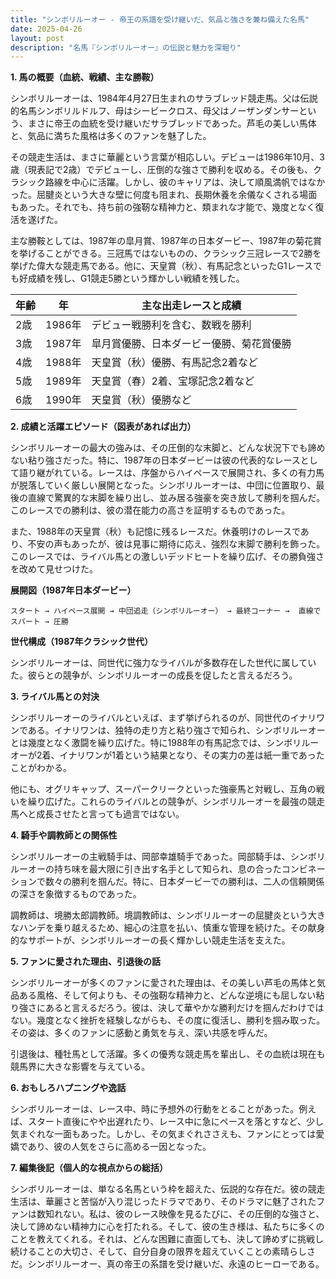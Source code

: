 ```yaml
---
title: "シンボリルーオー - 帝王の系譜を受け継いだ、気品と強さを兼ね備えた名馬"
date: 2025-04-26
layout: post
description: "名馬『シンボリルーオー』の伝説と魅力を深堀り"
---
```


**1. 馬の概要（血統、戦績、主な勝鞍）**

シンボリルーオーは、1984年4月27日生まれのサラブレッド競走馬。父は伝説的名馬シンボリルドルフ、母はシービークロス、母父はノーザンダンサーという、まさに帝王の血統を受け継いだサラブレッドであった。芦毛の美しい馬体と、気品に満ちた風格は多くのファンを魅了した。

その競走生活は、まさに華麗という言葉が相応しい。デビューは1986年10月、3歳（現表記で2歳）でデビューし、圧倒的な強さで勝利を収める。その後も、クラシック路線を中心に活躍。しかし、彼のキャリアは、決して順風満帆ではなかった。屈腱炎という大きな壁に何度も阻まれ、長期休養を余儀なくされる場面もあった。それでも、持ち前の強靭な精神力と、類まれな才能で、幾度となく復活を遂げた。

主な勝鞍としては、1987年の皐月賞、1987年の日本ダービー、1987年の菊花賞を挙げることができる。三冠馬ではないものの、クラシック三冠レースで2勝を挙げた偉大な競走馬である。他に、天皇賞（秋）、有馬記念といったG1レースでも好成績を残し、G1競走5勝という輝かしい戦績を残した。

| 年齢 | 年 | 主な出走レースと成績 |
|---|---|---|
| 2歳 | 1986年 |  デビュー戦勝利を含む、数戦を勝利 |
| 3歳 | 1987年 | 皐月賞優勝、日本ダービー優勝、菊花賞優勝 |
| 4歳 | 1988年 | 天皇賞（秋）優勝、有馬記念2着など |
| 5歳 | 1989年 | 天皇賞（春）2着、宝塚記念2着など |
| 6歳 | 1990年 |  天皇賞（秋）優勝など |


**2. 成績と活躍エピソード（図表があれば出力）**

シンボリルーオーの最大の強みは、その圧倒的な末脚と、どんな状況下でも諦めない粘り強さだった。特に、1987年の日本ダービーは彼の代表的なレースとして語り継がれている。レースは、序盤からハイペースで展開され、多くの有力馬が脱落していく厳しい展開となった。シンボリルーオーは、中団に位置取り、最後の直線で驚異的な末脚を繰り出し、並み居る強豪を突き放して勝利を掴んだ。このレースでの勝利は、彼の潜在能力の高さを証明するものであった。

また、1988年の天皇賞（秋）も記憶に残るレースだ。休養明けのレースであり、不安の声もあったが、彼は見事に期待に応え、強烈な末脚で勝利を飾った。このレースでは、ライバル馬との激しいデッドヒートを繰り広げ、その勝負強さを改めて見せつけた。

**展開図（1987年日本ダービー）**

```
スタート → ハイペース展開 → 中団追走（シンボリルーオー） → 最終コーナー →  直線でスパート → 圧勝
```

**世代構成（1987年クラシック世代）**

シンボリルーオーは、同世代に強力なライバルが多数存在した世代に属していた。彼らとの競争が、シンボリルーオーの成長を促したと言えるだろう。


**3. ライバル馬との対決**

シンボリルーオーのライバルといえば、まず挙げられるのが、同世代のイナリワンである。イナリワンは、独特の走り方と粘り強さで知られ、シンボリルーオーとは幾度となく激闘を繰り広げた。特に1988年の有馬記念では、シンボリルーオーが2着、イナリワンが1着という結果となり、その実力の差は紙一重であったことがわかる。

他にも、オグリキャップ、スーパークリークといった強豪馬と対戦し、互角の戦いを繰り広げた。これらのライバルとの競争が、シンボリルーオーを最強の競走馬へと成長させたと言っても過言ではない。


**4. 騎手や調教師との関係性**

シンボリルーオーの主戦騎手は、岡部幸雄騎手であった。岡部騎手は、シンボリルーオーの持ち味を最大限に引き出す名手として知られ、息の合ったコンビネーションで数々の勝利を掴んだ。特に、日本ダービーでの勝利は、二人の信頼関係の深さを象徴するものであった。

調教師は、境勝太郎調教師。境調教師は、シンボリルーオーの屈腱炎という大きなハンデを乗り越えるため、細心の注意を払い、慎重な管理を続けた。その献身的なサポートが、シンボリルーオーの長く輝かしい競走生活を支えた。


**5. ファンに愛された理由、引退後の話**

シンボリルーオーが多くのファンに愛された理由は、その美しい芦毛の馬体と気品ある風格、そして何よりも、その強靭な精神力と、どんな逆境にも屈しない粘り強さにあると言えるだろう。彼は、決して華やかな勝利だけを掴んだわけではない。幾度となく挫折を経験しながらも、その度に復活し、勝利を掴み取った。その姿は、多くのファンに感動と勇気を与え、深い共感を呼んだ。

引退後は、種牡馬として活躍。多くの優秀な競走馬を輩出し、その血統は現在も競馬界に大きな影響を与えている。


**6. おもしろハプニングや逸話**

シンボリルーオーは、レース中、時に予想外の行動をとることがあった。例えば、スタート直後にやや出遅れたり、レース中に急にペースを落とすなど、少し気まぐれな一面もあった。しかし、その気まぐれささえも、ファンにとっては愛嬌であり、彼の人気をさらに高める一因となった。


**7. 編集後記（個人的な視点からの総括）**

シンボリルーオーは、単なる名馬という枠を超えた、伝説的な存在だ。彼の競走生活は、華麗さと苦悩が入り混じったドラマであり、そのドラマに魅了されたファンは数知れない。私は、彼のレース映像を見るたびに、その圧倒的な強さと、決して諦めない精神力に心を打たれる。そして、彼の生き様は、私たちに多くのことを教えてくれる。それは、どんな困難に直面しても、決して諦めずに挑戦し続けることの大切さ、そして、自分自身の限界を超えていくことの素晴らしさだ。シンボリルーオー、真の帝王の系譜を受け継いだ、永遠のヒーローである。
